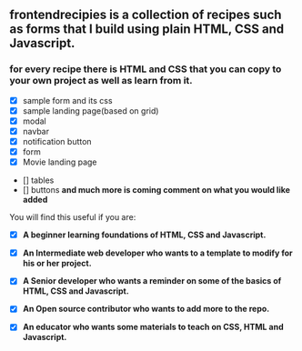 ## frontendrecipies is a collection of recipes such as forms that I build using plain HTML, CSS and Javascript.
### for every recipe there is HTML and CSS that you can copy to your own project as well as learn from it.

- [x] sample form and its css
- [x] sample landing page(based on grid)
- [X] modal
- [X] navbar
- [X] notification button
- [X] form
- [X] Movie landing page
- []  tables
- []  buttons
**and much more is coming comment on what you would like added**


You will find this useful if you are:

- [x] **A beginner learning foundations of HTML, CSS and Javascript.**

- [x] **An Intermediate web developer who wants to a template to modify for his or her project.**

- [x] **A Senior developer who wants a reminder on some of the basics of HTML, CSS and Javascript.**

- [x] **An Open source contributor who wants to add more to the repo.**

- [x] **An educator who wants some materials to teach on CSS, HTML and Javascript.**

